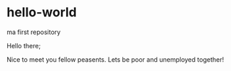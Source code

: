 # hello-world
ma first repository

Hello there;

Nice to meet you fellow peasents. Lets be poor and unemployed together!
